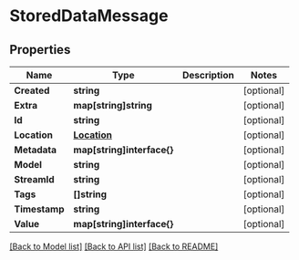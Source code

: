 # StoredDataMessage

## Properties

Name | Type | Description | Notes
------------ | ------------- | ------------- | -------------
**Created** | **string** |  | [optional] 
**Extra** | **map[string]string** |  | [optional] 
**Id** | **string** |  | [optional] 
**Location** | [**Location**](Location.md) |  | [optional] 
**Metadata** | **map[string]interface{}** |  | [optional] 
**Model** | **string** |  | [optional] 
**StreamId** | **string** |  | [optional] 
**Tags** | **[]string** |  | [optional] 
**Timestamp** | **string** |  | [optional] 
**Value** | **map[string]interface{}** |  | [optional] 

[[Back to Model list]](../README.md#documentation-for-models) [[Back to API list]](../README.md#documentation-for-api-endpoints) [[Back to README]](../README.md)


